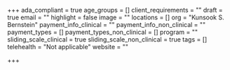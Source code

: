 +++
ada_compliant = true
age_groups = []
client_requirements = ""
draft = true
email = ""
highlight = false
image = ""
locations = []
org = "Kunsook S. Bernstein"
payment_info_clinical = ""
payment_info_non_clinical = ""
payment_types = []
payment_types_non_clinical = []
program = ""
sliding_scale_clinical = true
sliding_scale_non_clinical = true
tags = []
telehealth = "Not applicable"
website = ""

+++

